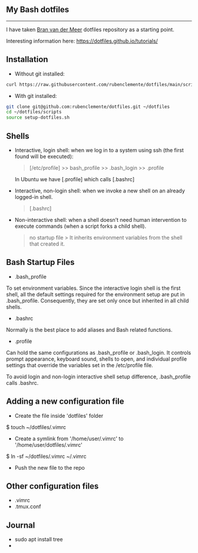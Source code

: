 ## My Bash dotfiles

---

I have taken [Bran van der Meer](https://github.com/branneman/dotfiles) dotfiles repository as a starting point.

Interesting information here: https://dotfiles.github.io/tutorials/

## Installation

- Without git installed:
```bash
curl https://raw.githubusercontent.com/rubenclemente/dotfiles/main/scripts/setup-dotfiles.sh | sh -s
```

- With git installed:
```bash
git clone git@github.com:rubenclemente/dotfiles.git ~/dotfiles
cd ~/dotfiles/scripts
source setup-dotfiles.sh
```

## Shells

- Interactive, login shell: when we log in to a system using ssh (the first found will be executed):

	> [/etc/profile] >> bash_profile >> .bash_login >> .profile

	In Ubuntu we have [.profile] which calls [.bashrc]

- Interactive, non-login shell: when we invoke a new shell on an already logged-in shell.

	> [.bashrc]

- Non-interactive shell: when a shell doesn’t need human intervention to execute commands (when a script forks a child shell).

	> no startup file > It inherits environment variables from the shell that created it.


## Bash Startup Files

- .bash_profile

To set environment variables.
Since the interactive login shell is the first shell, all the default settings required for the environment setup are put in .bash_profile. Consequently, they are set only once but inherited in all child shells.


- .bashrc

Normally is the best place to add aliases and Bash related functions.


- .profile

Can hold the same configurations as .bash_profile or .bash_login.
It controls prompt appearance, keyboard sound, shells to open, and individual profile settings that override the variables set in the /etc/profile file.


To avoid login and non-login interactive shell setup difference, .bash_profile calls .bashrc.


## Adding a new configuration file

- Create the file inside 'dotfiles' folder

$ touch ~/dotfiles/.vimrc

- Create a symlink from '/home/user/.vimrc' to '/home/user/dotfiles/.vimrc'

$ ln -sf ~/dotfiles/.vimrc ~/.vimrc

- Push the new file to the repo


## Other configuration files

- .vimrc
- .tmux.conf


## Journal

- sudo apt install tree
- 
